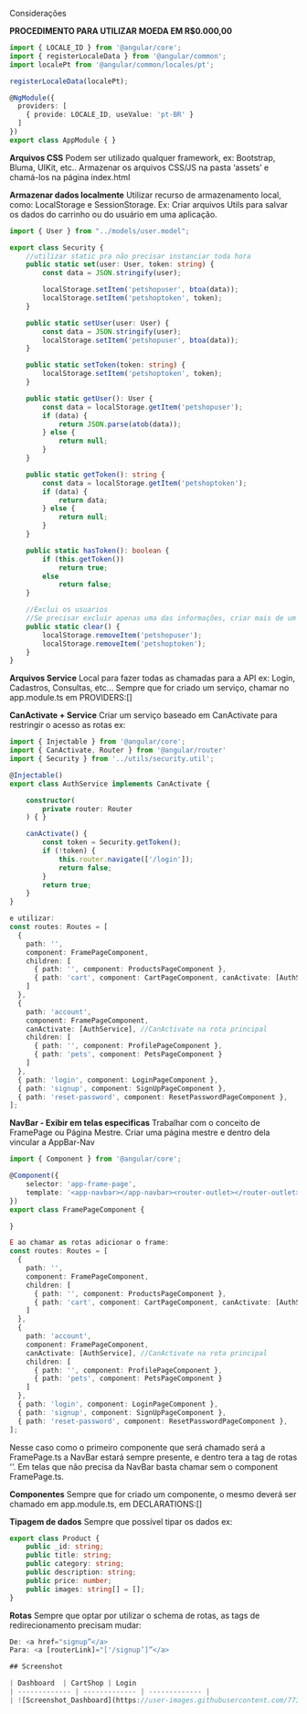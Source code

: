 Considerações

**PROCEDIMENTO PARA UTILIZAR MOEDA EM R$0.000,00**

```ts
import { LOCALE_ID } from '@angular/core';
import { registerLocaleData } from '@angular/common';
import localePt from '@angular/common/locales/pt';

registerLocaleData(localePt);

@NgModule({
  providers: [
    { provide: LOCALE_ID, useValue: 'pt-BR' }
  ]
})
export class AppModule { }
```

**Arquivos CSS**
Podem ser utilizado qualquer framework, ex: Bootstrap, Bluma, UIKit, etc..
Armazenar os arquivos CSS/JS na pasta ‘assets’ e chamá-los na página index.html

**Armazenar dados localmente**
Utilizar recurso de armazenamento local, como: LocalStorage e SessionStorage.
Ex: 
Criar arquivos Utils para salvar os dados do carrinho ou do usuário em uma aplicação.
```ts
import { User } from "../models/user.model";

export class Security {
    //utilizar static pra não precisar instanciar toda hora
    public static set(user: User, token: string) {
        const data = JSON.stringify(user);

        localStorage.setItem('petshopuser', btoa(data));
        localStorage.setItem('petshoptoken', token);
    }

    public static setUser(user: User) {
        const data = JSON.stringify(user);
        localStorage.setItem('petshopuser', btoa(data));
    }

    public static setToken(token: string) {
        localStorage.setItem('petshoptoken', token);
    }

    public static getUser(): User {
        const data = localStorage.getItem('petshopuser');
        if (data) {
            return JSON.parse(atob(data));
        } else {
            return null;
        }
    }

    public static getToken(): string {
        const data = localStorage.getItem('petshoptoken');
        if (data) {
            return data;
        } else {
            return null;
        }
    }

    public static hasToken(): boolean {
        if (this.getToken())
            return true;
        else
            return false;
    }

    //Exclui os usuarios
    //Se precisar excluir apenas uma das informações, criar mais de um clear
    public static clear() {
        localStorage.removeItem('petshopuser');
        localStorage.removeItem('petshoptoken');
    }
}
```

**Arquivos Service**
Local para fazer todas as chamadas para a API
ex: Login, Cadastros, Consultas, etc…
Sempre que for criado um serviço, chamar no app.module.ts em PROVIDERS:[]

**CanActivate + Service**
Criar um serviço baseado em CanActivate para restringir o acesso as rotas
ex:
```ts
import { Injectable } from '@angular/core';
import { CanActivate, Router } from '@angular/router'
import { Security } from '../utils/security.util';

@Injectable()
export class AuthService implements CanActivate {

    constructor(
        private router: Router
    ) { }

    canActivate() {
        const token = Security.getToken();
        if (!token) {
            this.router.navigate(['/login']);
            return false;
        }
        return true;
    }
}

e utilizar:
const routes: Routes = [
  {
    path: '',
    component: FramePageComponent,
    children: [
      { path: '', component: ProductsPageComponent },
      { path: 'cart', component: CartPageComponent, canActivate: [AuthService] } //CanActivate na rota especifica
    ]
  },
  {
    path: 'account',
    component: FramePageComponent,
    canActivate: [AuthService], //CanActivate na rota principal
    children: [
      { path: '', component: ProfilePageComponent },
      { path: 'pets', component: PetsPageComponent }
    ]
  },
  { path: 'login', component: LoginPageComponent },
  { path: 'signup', component: SignUpPageComponent },
  { path: 'reset-password', component: ResetPasswordPageComponent },
];
```

**NavBar - Exibir em telas especificas**
Trabalhar com o conceito de FramePage ou Página Mestre.
Criar uma página mestre e dentro dela vincular a AppBar-Nav
```ts
import { Component } from '@angular/core';

@Component({
    selector: 'app-frame-page',
    template: '<app-navbar></app-navbar><router-outlet></router-outlet>',
})
export class FramePageComponent {

}

E ao chamar as rotas adicionar o frame: 
const routes: Routes = [
  {
    path: '',
    component: FramePageComponent,
    children: [
      { path: '', component: ProductsPageComponent },
      { path: 'cart', component: CartPageComponent, canActivate: [AuthService] } //CanActivate na rota especifica
    ]
  },
  {
    path: 'account',
    component: FramePageComponent,
    canActivate: [AuthService], //CanActivate na rota principal
    children: [
      { path: '', component: ProfilePageComponent },
      { path: 'pets', component: PetsPageComponent }
    ]
  },
  { path: 'login', component: LoginPageComponent },
  { path: 'signup', component: SignUpPageComponent },
  { path: 'reset-password', component: ResetPasswordPageComponent },
];
```
Nesse caso como o primeiro componente que será chamado será a FramePage.ts a NavBar estará sempre presente, e dentro tera a tag de rotas '<router-outlet></router-outlet>’.
Em telas que não precisa da NavBar basta chamar sem o component FramePage.ts.


**Componentes**
Sempre que for criado um componente, o mesmo deverá ser chamado em app.module.ts, em DECLARATIONS:[]

**Tipagem de dados**
Sempre que possível tipar os dados
ex:
```ts
export class Product {
    public _id: string;
    public title: string;
    public category: string;
    public description: string;
    public price: number;
    public images: string[] = [];
}
```

**Rotas**
Sempre que optar por utilizar o schema de rotas, as tags de redirecionamento precisam mudar:
```ts
De: <a href="signup”</a>
Para: <a [routerLink]="['/signup’]”</a>

## Screenshot

| Dashboard  | CartShop | Login
| ------------- | ------------- | ------------- |
| ![Screenshot_Dashboard](https://user-images.githubusercontent.com/7735662/83012674-1c110180-9ff2-11ea-9d44-ca319c2fd228.jpg)  | ![Screenshot_Cart](https://user-images.githubusercontent.com/7735662/91672794-d68b3580-eb06-11ea-9809-abc68458ff85.png)  
